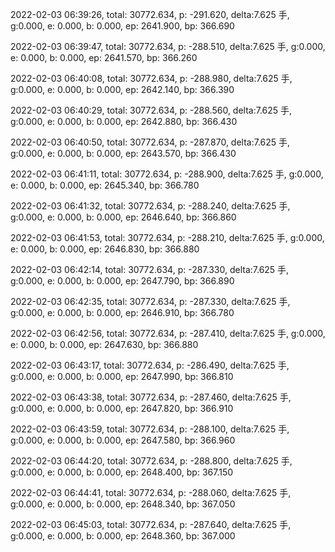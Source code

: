 2022-02-03 06:39:26, total: 30772.634, p: -291.620, delta:7.625 手, g:0.000, e: 0.000, b: 0.000, ep: 2641.900, bp: 366.690

2022-02-03 06:39:47, total: 30772.634, p: -288.510, delta:7.625 手, g:0.000, e: 0.000, b: 0.000, ep: 2641.570, bp: 366.260

2022-02-03 06:40:08, total: 30772.634, p: -288.980, delta:7.625 手, g:0.000, e: 0.000, b: 0.000, ep: 2642.140, bp: 366.390

2022-02-03 06:40:29, total: 30772.634, p: -288.560, delta:7.625 手, g:0.000, e: 0.000, b: 0.000, ep: 2642.880, bp: 366.430

2022-02-03 06:40:50, total: 30772.634, p: -287.870, delta:7.625 手, g:0.000, e: 0.000, b: 0.000, ep: 2643.570, bp: 366.430

2022-02-03 06:41:11, total: 30772.634, p: -288.900, delta:7.625 手, g:0.000, e: 0.000, b: 0.000, ep: 2645.340, bp: 366.780

2022-02-03 06:41:32, total: 30772.634, p: -288.240, delta:7.625 手, g:0.000, e: 0.000, b: 0.000, ep: 2646.640, bp: 366.860

2022-02-03 06:41:53, total: 30772.634, p: -288.210, delta:7.625 手, g:0.000, e: 0.000, b: 0.000, ep: 2646.830, bp: 366.880

2022-02-03 06:42:14, total: 30772.634, p: -287.330, delta:7.625 手, g:0.000, e: 0.000, b: 0.000, ep: 2647.790, bp: 366.890

2022-02-03 06:42:35, total: 30772.634, p: -287.330, delta:7.625 手, g:0.000, e: 0.000, b: 0.000, ep: 2646.910, bp: 366.780

2022-02-03 06:42:56, total: 30772.634, p: -287.410, delta:7.625 手, g:0.000, e: 0.000, b: 0.000, ep: 2647.630, bp: 366.880

2022-02-03 06:43:17, total: 30772.634, p: -286.490, delta:7.625 手, g:0.000, e: 0.000, b: 0.000, ep: 2647.990, bp: 366.810

2022-02-03 06:43:38, total: 30772.634, p: -287.460, delta:7.625 手, g:0.000, e: 0.000, b: 0.000, ep: 2647.820, bp: 366.910

2022-02-03 06:43:59, total: 30772.634, p: -288.100, delta:7.625 手, g:0.000, e: 0.000, b: 0.000, ep: 2647.580, bp: 366.960

2022-02-03 06:44:20, total: 30772.634, p: -288.800, delta:7.625 手, g:0.000, e: 0.000, b: 0.000, ep: 2648.400, bp: 367.150

2022-02-03 06:44:41, total: 30772.634, p: -288.060, delta:7.625 手, g:0.000, e: 0.000, b: 0.000, ep: 2648.340, bp: 367.050

2022-02-03 06:45:03, total: 30772.634, p: -287.640, delta:7.625 手, g:0.000, e: 0.000, b: 0.000, ep: 2648.360, bp: 367.000